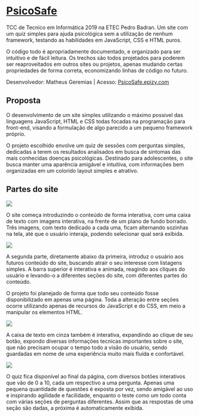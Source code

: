 # [PsicoSafe](PsicoSafe.epizy.com)
TCC de Tecnico em Informática 2019 na ETEC Pedro Badran.
Um site com um quiz simples para ajuda psicológica sem a utilização de nenhum framework,
testando as habilidades em JavaScript, CSS e HTML puros.

O código todo é apropriadamente documentado, e organizado para ser intuitivo e de fácil leitura.
Os trechos são todos projetados para poderem ser reaproveitados em outros sites ou projetos, apenas mudando
certas propriedades de forma correta, economizando linhas de código no futuro.

Desenvolvedor: Matheus Geremias | Acesso: [PsicoSafe.epizy.com](http://psicosafe.epizy.com/)
## Proposta
O desenvolvimento de um site simples utilizando o máximo possivel das linguagens JavaScript, HTML e CSS
todas focadas na programação para front-end, visando a formulação de algo parecido a um pequeno framework próprio.

O projeto escolhido envolve um quiz de sessões com perguntas simples,
dedicadas a terem os resultados analisados em busca de sintomas das mais conhecidas doenças psicológicas.
Destinado para adolescentes, o site busca manter uma aparência amigável e intuitiva,
com informações bem organizadas em um colorido layout simples e atrativo.
## Partes do site
![](https://i.imgur.com/gP0czAx.png)

O site começa introduzindo o conteúdo de forma interativa, com uma caixa de texto com imagens
interativa, na frente de um plano de fundo borrado. Três imagens, com texto dedicado a cada uma,
ficam alternando sozinhas na tela, até que o usuário interaja, podendo selecionar qual será exibida.

![](https://i.imgur.com/p1zgpdv.png)

A segunda parte, diretamente abaixo da primeira, introduz o usuário aos futuros conteúdo do site,
buscando atrair o seu interesse com listagens simples. A barra superior é interativa e animada,
reagindo aos cliques do usuário e levando-o a diferentes seções do site, com diferentes partes do conteúdo.

O projeto foi planejado de forma que todo seu conteúdo fosse disponibilizado em apenas uma página.
Toda a alteração entre seções ocorre utilizando apenas de recursos do JavaScript e do CSS,
em meio a manipular os elementos HTML.

![](https://i.imgur.com/9utUuw8.png)

A caixa de texto em cinza também é interativa, expandindo ao clique de seu botão,
expondo diversas informações tecnicas importantes sobre o site, que não precisam ocupar o tempo todo
a visão do usuário, sendo guardadas em nome de uma experiência muito mais fluída e confortável.

![](https://i.imgur.com/vkSvnTM.png)

O quiz fica disponível ao final da página, com diversos botões interativos que vão de 0 a 10,
cada um respectivo a uma pergunta. Apenas uma pequena quantidade de questões é exposta por vez,
sendo amigável ao uso e inspirando agilidade e facilidade, enquanto o teste como um todo conta
com várias seções de perguntas diferentes. Assim que as respostas de uma seção são dadas,
a próxima é automaticamente exibida.

